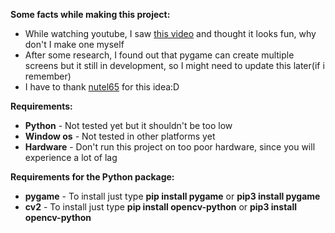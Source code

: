 **Some facts while making this project:**
- While watching youtube, I saw [this video](https://www.youtube.com/watch?v=M-DUBjQPgTM&t=26s) and thought it looks fun, why don't I make one myself
- After some research, I found out that pygame can create multiple screens but it still in development, so I might need to update this later(if i remember)
- I have to thank [nutel65](https://github.com/nutel65) for this idea:D

**Requirements:**
- **Python** - Not tested yet but it shouldn't be too low
- **Window os** - Not tested in other platforms yet
- **Hardware** - Don't run this project on too poor hardware, since you will experience a lot of lag

**Requirements for the Python package:**
- **pygame** - To install just type **pip install pygame** or **pip3 install pygame**
- **cv2** - To install just type **pip install opencv-python** or **pip3 install opencv-python**
